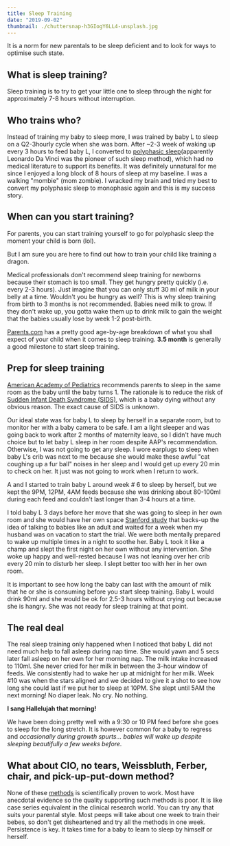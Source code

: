 ```yaml
---
title: Sleep Training
date: "2019-09-02"
thumbnail: ./chuttersnap-h3GIogY6LL4-unsplash.jpg
---
```

It is a norm for new parentals to be sleep deficient and to look for ways to optimise such state. 

## What is sleep training?

Sleep training is to try to get your little one to sleep through the night for approximately 7-8 hours without interruption. 

## Who trains who?

Instead of training my baby to sleep more, I was trained by baby L to sleep on a Q2-3hourly cycle when she was born. After ~2-3 week of waking up every 3 hours to feed baby L, I converted to [polyphasic sleep](https://time.com/5063665/what-is-polyphasic-sleep/)(apparently Leonardo Da Vinci was the pioneer of such sleep method), which had no medical literature to support its benefits. It was definitely unnatural for me since I enjoyed a long block of 8 hours of sleep at my baseline. I was a walking "mombie" (mom zombie). I wracked my brain and tried my best to convert my polyphasic sleep to monophasic again and this is my success story. 

## When can you start training?

For parents, you can start training yourself to go for polyphasic sleep the moment your child is born (lol). 

But I am sure you are here to find out how to train your child like training a dragon. 

Medical professionals don't recommend sleep training for newborns because their stomach is too small. They get hungry pretty quickly (i.e. every 2-3 hours). Just imagine that you can only stuff 30 ml of milk in your belly at a time. Wouldn't you be hungry as well? This is why sleep training from birth to 3 months is not recommended. Babies need milk to grow. If they don't wake up, you gotta wake them up to drink milk to gain the weight that the babies usually lose by week 1-2 post-birth. 

[Parents.com](https://www.parents.com/baby/sleep/basics/sleep-training/) has a pretty good age-by-age breakdown of what you shall expect of your child when it comes to sleep training. **3.5 month** is generally a good milestone to start sleep training. 

## Prep for sleep training

[American Academy of Pediatrics](https://www.aap.org/en-us/about-the-aap/aap-press-room/Pages/American-Academy-of-Pediatrics-Announces-New-Safe-Sleep-Recommendations-to-Protect-Against-SIDS.aspx) recommends parents to sleep in the same room as the baby until the baby turns 1. The rationale is to reduce the risk of [Sudden Infant Death Syndrome (SIDS)](https://en.wikipedia.org/wiki/Sudden_infant_death_syndrome), which is a baby dying without any obvious reason. The exact cause of SIDS is unknown. 

Our ideal state was for baby L to sleep by herself in a separate room, but to monitor her with a baby camera to be safe. I am a light sleeper and was going back to work after 2 months of maternity leave, so I didn't have much choice but to let baby L sleep in her room despite AAP's recommendation. Otherwise, I was not going to get any sleep. I wore earplugs to sleep when baby L's crib was next to me because she would make these awful "cat coughing up a fur ball" noises in her sleep and I would get up every 20 min to check on her. It just was not going to work when I return to work. 

A and I started to train baby L around week # 6 to sleep by herself, but we kept the 9PM, 12PM, 4AM feeds because she was drinking about 80-100ml during each feed and couldn't last longer than 3-4 hours at a time. 

I told baby L 3 days before her move that she was going to sleep in her own room and she would have her own space [Stanford study](https://ed.stanford.edu/news/anne-fernald-how-children-learn-language) that backs-up the idea of talking to babies like an adult and waited for a week when my husband was on vacation to start the trial. We were both mentally prepared to wake up multiple times in a night to soothe her. Baby L took it like a champ and slept the first night on her own without any intervention. She woke up happy and well-rested because I was not leaning over her crib every 20 min to disturb her sleep. I slept better too with her in her own room. 

It is important to see how long the baby can last with the amount of milk that he or she is consuming before you start sleep training. Baby L would drink 90ml and she would be ok for 2.5-3 hours without crying out because she is hangry. She was not ready for sleep training at that point. 

## The real deal

The real sleep training only happened when I noticed that baby L did not need much help to fall asleep during nap time. She would yawn and 5 secs later fall asleep on her own for her morning nap. The milk intake increased to 110ml. She never cried for her milk in between the 3-hour window of feeds. We consistently had to wake her up at midnight for her milk. Week #10 was when the stars aligned and we decided to give it a shot to see how long she could last if we put her to sleep at 10PM. She slept until 5AM the next morning! No diaper leak. No cry. No nothing. 

**I sang Hallelujah that morning!**

We have been doing pretty well with a 9:30 or 10 PM feed before she goes to sleep for the long stretch. It is however common for a baby to regress and *occasionally during growth spurts... babies will wake up despite sleeping beautifully a few weeks before.*

## What about CIO, no tears, Weissbluth, Ferber, chair, and pick-up-put-down method?

None of these [methods](https://www.thebump.com/a/how-to-sleep-train) is scientifically proven to work. Most have anecdotal evidence so the quality supporting such methods is poor. It is like case series equivalent in the clinical research world.  You can try any that suits your parental style. Most peeps will take about one week to train their bebes, so don't get disheartened and try all the methods in one week. Persistence is key. It takes time for a baby to learn to sleep by himself or herself. 